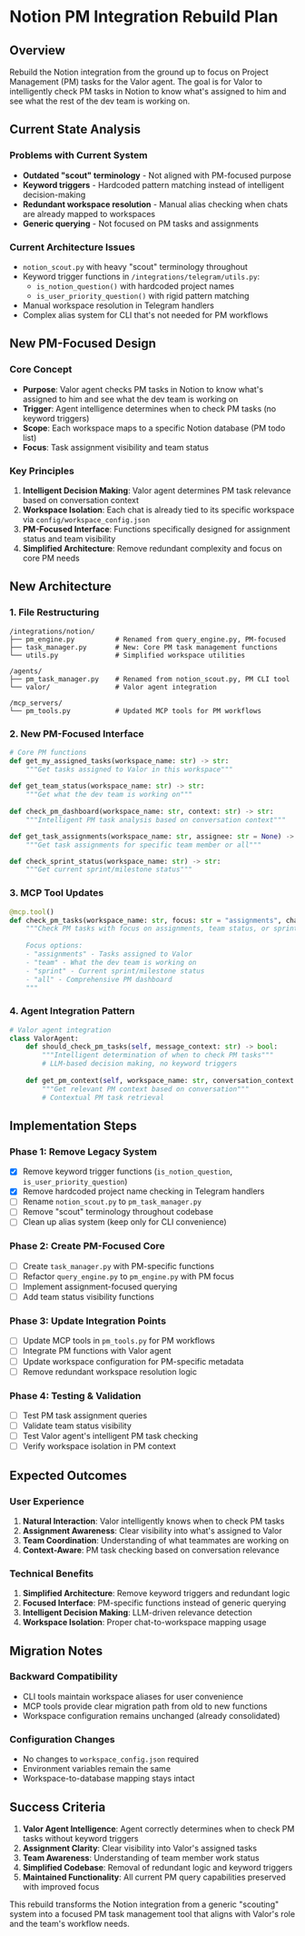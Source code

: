 # Notion PM Integration Rebuild Plan

## Overview

Rebuild the Notion integration from the ground up to focus on Project Management (PM) tasks for the Valor agent. The goal is for Valor to intelligently check PM tasks in Notion to know what's assigned to him and see what the rest of the dev team is working on.

## Current State Analysis

### Problems with Current System
- **Outdated "scout" terminology** - Not aligned with PM-focused purpose
- **Keyword triggers** - Hardcoded pattern matching instead of intelligent decision-making
- **Redundant workspace resolution** - Manual alias checking when chats are already mapped to workspaces
- **Generic querying** - Not focused on PM tasks and assignments

### Current Architecture Issues
- `notion_scout.py` with heavy "scout" terminology throughout
- Keyword trigger functions in `/integrations/telegram/utils.py`:
  - `is_notion_question()` with hardcoded project names
  - `is_user_priority_question()` with rigid pattern matching
- Manual workspace resolution in Telegram handlers
- Complex alias system for CLI that's not needed for PM workflows

## New PM-Focused Design

### Core Concept
- **Purpose**: Valor agent checks PM tasks in Notion to know what's assigned to him and see what the dev team is working on
- **Trigger**: Agent intelligence determines when to check PM tasks (no keyword triggers)
- **Scope**: Each workspace maps to a specific Notion database (PM todo list)
- **Focus**: Task assignment visibility and team status

### Key Principles
1. **Intelligent Decision Making**: Valor agent determines PM task relevance based on conversation context
2. **Workspace Isolation**: Each chat is already tied to its specific workspace via `config/workspace_config.json`
3. **PM-Focused Interface**: Functions specifically designed for assignment status and team visibility
4. **Simplified Architecture**: Remove redundant complexity and focus on core PM needs

## New Architecture

### 1. File Restructuring
```
/integrations/notion/
├── pm_engine.py          # Renamed from query_engine.py, PM-focused
├── task_manager.py       # New: Core PM task management functions
└── utils.py              # Simplified workspace utilities

/agents/
├── pm_task_manager.py    # Renamed from notion_scout.py, PM CLI tool
└── valor/                # Valor agent integration

/mcp_servers/
└── pm_tools.py           # Updated MCP tools for PM workflows
```

### 2. New PM-Focused Interface
```python
# Core PM functions
def get_my_assigned_tasks(workspace_name: str) -> str:
    """Get tasks assigned to Valor in this workspace"""
    
def get_team_status(workspace_name: str) -> str:
    """Get what the dev team is working on"""
    
def check_pm_dashboard(workspace_name: str, context: str) -> str:
    """Intelligent PM task analysis based on conversation context"""

def get_task_assignments(workspace_name: str, assignee: str = None) -> str:
    """Get task assignments for specific team member or all"""

def check_sprint_status(workspace_name: str) -> str:
    """Get current sprint/milestone status"""
```

### 3. MCP Tool Updates
```python
@mcp.tool()
def check_pm_tasks(workspace_name: str, focus: str = "assignments", chat_id: str = "") -> str:
    """Check PM tasks with focus on assignments, team status, or sprint progress.
    
    Focus options:
    - "assignments" - Tasks assigned to Valor
    - "team" - What the dev team is working on  
    - "sprint" - Current sprint/milestone status
    - "all" - Comprehensive PM dashboard
    """
```

### 4. Agent Integration Pattern
```python
# Valor agent integration
class ValorAgent:
    def should_check_pm_tasks(self, message_context: str) -> bool:
        """Intelligent determination of when to check PM tasks"""
        # LLM-based decision making, no keyword triggers
        
    def get_pm_context(self, workspace_name: str, conversation_context: str) -> str:
        """Get relevant PM context based on conversation"""
        # Contextual PM task retrieval
```

## Implementation Steps

### Phase 1: Remove Legacy System
- [x] Remove keyword trigger functions (`is_notion_question`, `is_user_priority_question`)
- [x] Remove hardcoded project name checking in Telegram handlers
- [ ] Rename `notion_scout.py` to `pm_task_manager.py`
- [ ] Remove "scout" terminology throughout codebase
- [ ] Clean up alias system (keep only for CLI convenience)

### Phase 2: Create PM-Focused Core
- [ ] Create `task_manager.py` with PM-specific functions
- [ ] Refactor `query_engine.py` to `pm_engine.py` with PM focus
- [ ] Implement assignment-focused querying
- [ ] Add team status visibility functions

### Phase 3: Update Integration Points
- [ ] Update MCP tools in `pm_tools.py` for PM workflows
- [ ] Integrate PM functions with Valor agent
- [ ] Update workspace configuration for PM-specific metadata
- [ ] Remove redundant workspace resolution logic

### Phase 4: Testing & Validation
- [ ] Test PM task assignment queries
- [ ] Validate team status visibility
- [ ] Test Valor agent's intelligent PM task checking
- [ ] Verify workspace isolation in PM context

## Expected Outcomes

### User Experience
1. **Natural Interaction**: Valor intelligently knows when to check PM tasks
2. **Assignment Awareness**: Clear visibility into what's assigned to Valor
3. **Team Coordination**: Understanding of what teammates are working on
4. **Context-Aware**: PM task checking based on conversation relevance

### Technical Benefits
1. **Simplified Architecture**: Remove keyword triggers and redundant logic
2. **Focused Interface**: PM-specific functions instead of generic querying
3. **Intelligent Decision Making**: LLM-driven relevance detection
4. **Workspace Isolation**: Proper chat-to-workspace mapping usage

## Migration Notes

### Backward Compatibility
- CLI tools maintain workspace aliases for user convenience
- MCP tools provide clear migration path from old to new functions
- Workspace configuration remains unchanged (already consolidated)

### Configuration Changes
- No changes to `workspace_config.json` required
- Environment variables remain the same
- Workspace-to-database mapping stays intact

## Success Criteria

1. **Valor Agent Intelligence**: Agent correctly determines when to check PM tasks without keyword triggers
2. **Assignment Clarity**: Clear visibility into Valor's assigned tasks
3. **Team Awareness**: Understanding of team member work status
4. **Simplified Codebase**: Removal of redundant logic and keyword triggers
5. **Maintained Functionality**: All current PM query capabilities preserved with improved focus

This rebuild transforms the Notion integration from a generic "scouting" system into a focused PM task management tool that aligns with Valor's role and the team's workflow needs.
